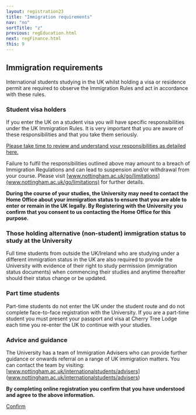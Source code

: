 ```yaml
---
layout: registration23
title: "Immigration requirements"
nav: "no"
sortTitle: "z"
previous: regEducation.html
next: regFinance.html
this: 9
---
```


## Immigration requirements

International students studying in the UK whilst holding a visa or residence permit are required to observe the Immigration Rules and act in accordance with these rules.

### Student visa holders

If you enter the UK on a student visa you will have specific responsibilities under the UK Immigration Rules. It is very important that you are aware of these responsibilities and that you take them seriously.

[Please take time to review and understand your responsibilities as detailed here.](https://www.nottingham.ac.uk/studywithus/international-applicants/visa-help/student-route/responsibilities.aspx)

Failure to fulfil the responsibilities outlined above may amount to a breach of Immigration Regulations and can lead to suspension and/or withdrawal from your course.  Please visit [www.nottingham.ac.uk/go/limitations](www.nottingham.ac.uk/go/limitations) for further details.

**During the course of your studies, the University may need to contact the Home Office about your immigration status to ensure that you are able to enter or remain in the UK legally. By Registering with the University you confirm that you consent to us contacting the Home Office for this purpose.**


### Those holding alternative (non-student) immigration status to study at the University

Full time students from outside the UK/Ireland who are studying under a different immigration status in the UK are also required to provide the University with evidence of their right to study permission (immigration status documents) when commencing their studies and anytime thereafter should their status change or be updated.

### Part time students

Part-time students do not enter the UK under the student route and do not complete face-to-face registration with the University.  If you are a part-time student you must present your passport and visa at Cherry Tree Lodge each time you re-enter the UK to continue with your studies.



### Advice and guidance

The University has a team of Immigration Advisers who can provide further guidance or onwards referral on a range of UK immigration matters.  You can contact the team by visiting: [www.nottingham.ac.uk/internationalstudents/advisers] (www.nottingham.ac.uk/internationalstudents/advisers)

**By completing online registration you confirm that you have understood and agree to the above information.**

<div id="buttons">
  <a class="btn btn-primary" type="submit" href="{{page.next}}">Confirm</a>
</div>
